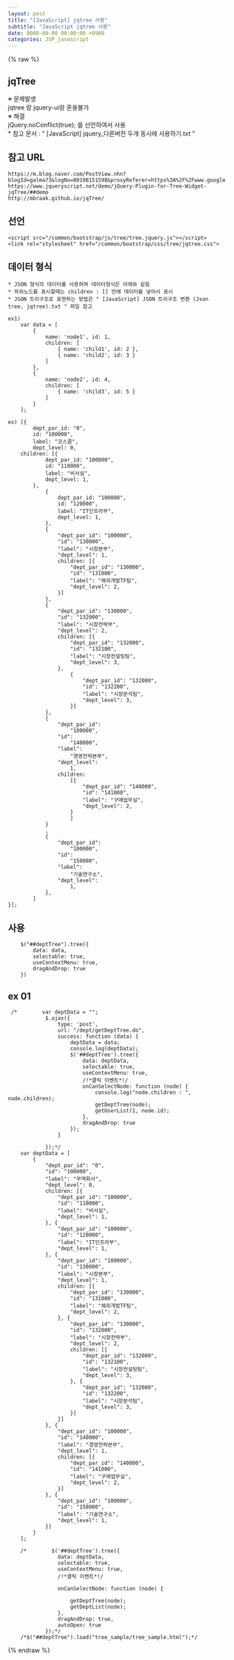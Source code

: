 ```yaml
---  
layout: post  
title: "[JavaScript] jqtree 사용"  
subtitle: "JavaScript jqtree 사용"  
date: 0000-00-00 00:00:00 +0900  
categories: JSP_javascript  
---  
```

{% raw %}  
## jqTree  
  
※ 문제발생  
	jqtree 랑 jquery-ui랑 혼용불가  
※ 해결  
	jQuery.noConflict(true); 를 선언하여서 사용  
	* 참고 문서 : " [JavaScript] jquery_다른버전 두개 동시에 사용하기.txt "  
  
## 참고 URL  
	https://m.blog.naver.com/PostView.nhn?blogId=galma73&logNo=80198151598&proxyReferer=https%3A%2F%2Fwww.google.com%2F  
	https://www.jqueryscript.net/demo/jQuery-Plugin-for-Tree-Widget-jqTree/##demo  
	http://mbraak.github.io/jqTree/  
  
## 선언  
  
	<script src="/common/bootstrap/js/tree/tree.jquery.js"></script>  
	<link rel="stylesheet" href="/common/bootstrap/css/tree/jqtree.css">  
  
## 데이터 형식  
	* JSON 형식의 데이터를 사용하며 데이터형식은 아래와 같음  
	* 하위노드를 표시할때는 children : [] 안에 데이터를 넣어서 표시  
	* JSON 트리구조로 표현하는 방법은 " [JavaScript] JSON 트리구조 변환 (Json tree, jqtree).txt " 파일 참고  
  
	ex1)  
		var data = [  
			{  
				name: 'node1', id: 1,  
				children: [  
					{ name: 'child1', id: 2 },  
					{ name: 'child2', id: 3 }  
				]  
			},  
			{  
				name: 'node2', id: 4,  
				children: [  
					{ name: 'child3', id: 5 }  
				]  
			}  
		];  
  
	ex) [{  
            dept_par_id: "0",  
            id: "100000",  
            label: "코스콤",  
            dept_level: 0,  
        children: [{  
                dept_par_id: "100000",  
                id: "110000",  
                label: "비서실",  
                dept_level: 1,  
            },  
                {  
                    dept_par_id: "100000",  
                    id: "120000",  
                    label: "IT인프라부",  
                    dept_level: 1,  
                },  
                {  
                    "dept_par_id": "100000",  
                    "id": "130000",  
                    "label": "시장본부",  
                    "dept_level": 1,  
                    children: [{  
                        "dept_par_id": "130000",  
                        "id": "131000",  
                        "label": "해외개발TF팀",  
                        "dept_level": 2,  
                    }]  
                },  
                {  
                    "dept_par_id": "130000",  
                    "id": "132000",  
                    "label": "시장전략부",  
                    "dept_level": 2,  
                    children: [{  
                        "dept_par_id": "132000",  
                        "id": "132100",  
                        "label": "시장컨설팅팀",  
                        "dept_level": 3,  
                    },  
                        {  
                            "dept_par_id": "132000",  
                            "id": "132200",  
                            "label": "시장분석팀",  
                            "dept_level": 3,  
                        }]  
                },  
                {  
                    "dept_par_id":  
                        "100000",  
                    "id":  
                        "140000",  
                    "label":  
                        "경영전략본부",  
                    "dept_level":  
                        1,  
                    children:  
                        [{  
                            "dept_par_id": "140000",  
                            "id": "141000",  
                            "label": "구매업무실",  
                            "dept_level": 2,  
                        }  
                        ]  
                }  
                ,  
                {  
                    "dept_par_id":  
                        "100000",  
                    "id":  
                        "150000",  
                    "label":  
                        "기술연구소",  
                    "dept_level":  
                        1,  
                },  
            ]  
    }];  
  
## 사용  
  
		$("##deptTree").tree({  
			data: data,  
			selectable: true,  
			useContextMenu: true,  
			dragAndDrop: true  
		})  
  
## ex 01  
  
     /*        var deptData = "";  
                $.ajax({  
                    type: 'post',  
                    url: "/dept/getDeptTree.do",  
                    success: function (data) {  
                        deptData = data;  
                        console.log(deptData);  
                        $('##deptTree').tree({  
                            data: deptData,  
                            selectable: true,  
                            useContextMenu: true,  
                            /!*클릭 이벤트*!/  
                            onCanSelectNode: function (node) {  
                                console.log("node.children : ", node.children);  
                                getDeptTree(node);  
                                getUserList(1, node.id);  
                            },  
                            dragAndDrop: true  
                        });  
                    }  
  
                });*/  
        var deptData = [  
            {  
                "dept_par_id": "0",  
                "id": "100000",  
                "label": "무역회사",  
                "dept_level": 0,  
                children: [{  
                    "dept_par_id": "100000",  
                    "id": "110000",  
                    "label": "비서실",  
                    "dept_level": 1,  
                }, {  
                    "dept_par_id": "100000",  
                    "id": "120000",  
                    "label": "IT인프라부",  
                    "dept_level": 1,  
                }, {  
                    "dept_par_id": "100000",  
                    "id": "130000",  
                    "label": "시장본부",  
                    "dept_level": 1,  
                    children: [{  
                        "dept_par_id": "130000",  
                        "id": "131000",  
                        "label": "해외개발TF팀",  
                        "dept_level": 2,  
                    }, {  
                        "dept_par_id": "130000",  
                        "id": "132000",  
                        "label": "시장전략부",  
                        "dept_level": 2,  
                        children: [{  
                            "dept_par_id": "132000",  
                            "id": "132100",  
                            "label": "시장컨설팅팀",  
                            "dept_level": 3,  
                        }, {  
                            "dept_par_id": "132000",  
                            "id": "132200",  
                            "label": "시장분석팀",  
                            "dept_level": 3,  
                        }]  
                    }]  
                }, {  
                    "dept_par_id": "100000",  
                    "id": "140000",  
                    "label": "경영전략본부",  
                    "dept_level": 1,  
                    children: [{  
                        "dept_par_id": "140000",  
                        "id": "141000",  
                        "label": "구매업무실",  
                        "dept_level": 2,  
                    }]  
                }, {  
                    "dept_par_id": "100000",  
                    "id": "150000",  
                    "label": "기술연구소",  
                    "dept_level": 1,  
                }]  
            }  
        ];  
  
        /*        $('##deptTree').tree({  
                    data: deptData,  
                    selectable: true,  
                    useContextMenu: true,  
                    /!*클릭 이벤트*!/  
  
                    onCanSelectNode: function (node) {  
  
                        getDeptTree(node);  
                        getDeptList(node);  
                    },  
                    dragAndDrop: true,  
                    autoOpen: true  
                });*/  
        /*$("##deptTree").load("tree_sample/tree_sample.html");*/                                                                                                                                                                                                                                                                                                  
{% endraw %}